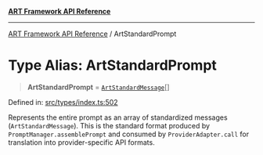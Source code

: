 [**ART Framework API Reference**](../README.md)

***

[ART Framework API Reference](../README.md) / ArtStandardPrompt

# Type Alias: ArtStandardPrompt

> **ArtStandardPrompt** = [`ArtStandardMessage`](../interfaces/ArtStandardMessage.md)[]

Defined in: [src/types/index.ts:502](https://github.com/hashangit/ART/blob/a8524de337702d2ec210d86aff2464ac0aeed73e/src/types/index.ts#L502)

Represents the entire prompt as an array of standardized messages (`ArtStandardMessage`).
This is the standard format produced by `PromptManager.assemblePrompt` and consumed
by `ProviderAdapter.call` for translation into provider-specific API formats.
